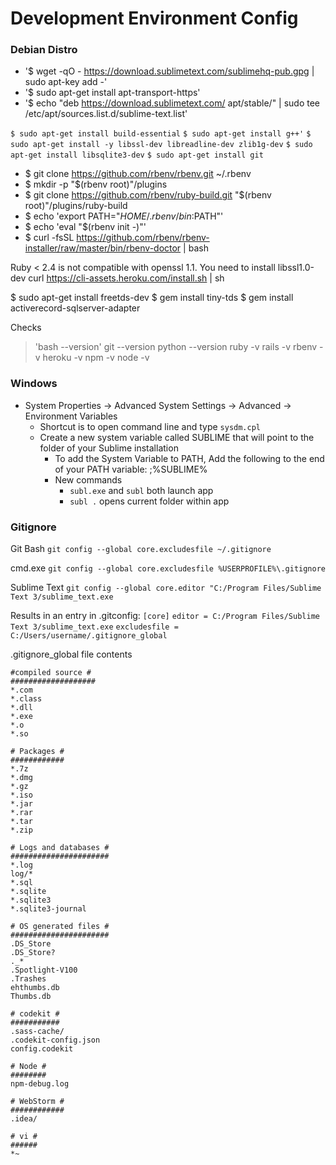 # Development Environment Config

### Debian Distro
* '$ wget -qO - https://download.sublimetext.com/sublimehq-pub.gpg | sudo apt-key add -'
* '$ sudo apt-get install apt-transport-https'
* '$ echo "deb https://download.sublimetext.com/ apt/stable/" | sudo tee /etc/apt/sources.list.d/sublime-text.list'

`$ sudo apt-get install build-essential`
`$ sudo apt-get install g++'`
`$ sudo apt-get install -y libssl-dev libreadline-dev zlib1g-dev`
`$ sudo apt-get install libsqlite3-dev`
`$ sudo apt-get install git`

* $ git clone https://github.com/rbenv/rbenv.git ~/.rbenv
* $ mkdir -p "$(rbenv root)"/plugins
* $ git clone https://github.com/rbenv/ruby-build.git "$(rbenv root)"/plugins/ruby-build
* $ echo 'export PATH="$HOME/.rbenv/bin:$PATH"'
* $ echo 'eval "$(rbenv init -)"'
* $ curl -fsSL https://github.com/rbenv/rbenv-installer/raw/master/bin/rbenv-doctor | bash

Ruby < 2.4 is not compatible with openssl 1.1.
You need to install libssl1.0-dev
curl https://cli-assets.heroku.com/install.sh | sh

$ sudo apt-get install freetds-dev
$ gem install tiny-tds
$ gem install activerecord-sqlserver-adapter

Checks
> 'bash --version'
> git --version
> python --version
> ruby -v
> rails -v
> rbenv -v
> heroku -v
> npm -v
> node -v

### Windows
* System Properties -> Advanced System Settings -> Advanced -> Environment Variables
    * Shortcut is to open command line and type `sysdm.cpl`
    * Create a new system variable called SUBLIME that will point to the folder of your Sublime installation
        * To add the System Variable to PATH, Add the following to the end of your PATH variable: ;%SUBLIME%
        * New commands
            * `subl.exe` and `subl` both launch app
            * `subl .` opens current folder within app

### Gitignore
Git Bash
`git config --global core.excludesfile ~/.gitignore`

cmd.exe
`git config --global core.excludesfile %USERPROFILE%\.gitignore`

Sublime Text
`git config --global core.editor "C:/Program Files/Sublime Text 3/sublime_text.exe`

Results in an entry in .gitconfig:
`[core]`
`editor = C:/Program Files/Sublime Text 3/sublime_text.exe`
`excludesfile = C:/Users/username/.gitignore_global`

.gitignore_global file contents

    #compiled source #
    ###################
    *.com
    *.class
    *.dll
    *.exe
    *.o
    *.so
     
    # Packages #
    ############
    *.7z
    *.dmg
    *.gz
    *.iso
    *.jar
    *.rar
    *.tar
    *.zip
     
    # Logs and databases #
    ######################
    *.log
    log/*
    *.sql
    *.sqlite
    *.sqlite3
    *.sqlite3-journal
     
    # OS generated files #
    ######################
    .DS_Store
    .DS_Store?
    ._*
    .Spotlight-V100
    .Trashes
    ehthumbs.db
    Thumbs.db
     
    # codekit #
    ###########
    .sass-cache/
    .codekit-config.json
    config.codekit
    
    # Node #
    ########
    npm-debug.log
    
    # WebStorm #
    ############
    .idea/
    
    # vi #
    ######
    *~